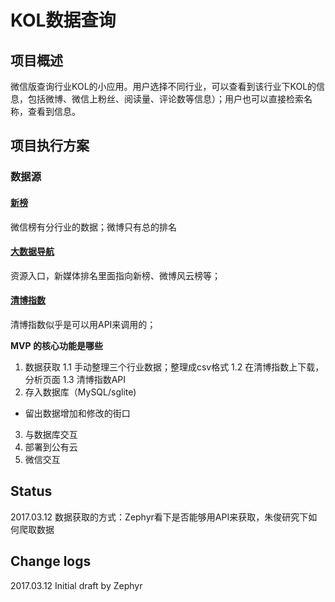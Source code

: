 # KOL数据查询


## 项目概述
微信版查询行业KOL的小应用。用户选择不同行业，可以查看到该行业下KOL的信息，包括微博、微信上粉丝、阅读量、评论数等信息）；用户也可以直接检索名称，查看到信息。

## 项目执行方案

### 数据源
#### [新榜](http://www.newrank.cn/)

微信榜有分行业的数据；微博只有总的排名

#### [大数据导航](http://hao.199it.com/)
资源入口，新媒体排名里面指向新榜、微博风云榜等；

#### [清博指数](http://www.gsdata.cn/)
清博指数似乎是可以用API来调用的；


**MVP 的核心功能是哪些**

1. 数据获取
  1.1 手动整理三个行业数据；整理成csv格式
  1.2 在清博指数上下载，分析页面
  1.3 清博指数API
2. 存入数据库（MySQL/sglite)
  - 留出数据增加和修改的街口
3. 与数据库交互
4. 部署到公有云
5. 微信交互


## Status
2017.03.12 数据获取的方式：Zephyr看下是否能够用API来获取，朱俊研究下如何爬取数据

## Change logs
2017.03.12 Initial draft by Zephyr
